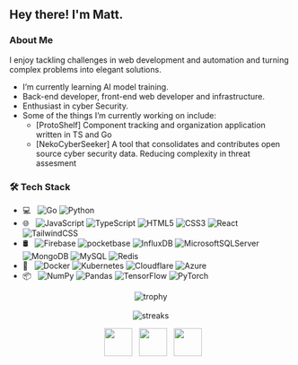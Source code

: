 <h2> Hey there! I'm Matt.</h2>

<h3> About Me </h3>

 I enjoy tackling challenges in web development and automation and turning complex problems into elegant solutions.
- I’m currently learning AI model training.
- Back-end developer, front-end web developer and infrastructure.
- Enthusiast in cyber Security.
- Some of the things I’m currently working on include:<br>  
  - [ProtoShelf] Component tracking and organization application written in TS and Go <br>
  - [NekoCyberSeeker] A tool that consolidates and contributes open source cyber security data. Reducing complexity in threat assesment<br>

<h3>🛠 Tech Stack</h3> 

- 💻 &nbsp;
![Go](https://img.shields.io/badge/go-%2300ADD8.svg?style=flat-square&logo=go&logoColor=white)
![Python](https://img.shields.io/badge/python-3670A0?style=flat-square&logo=python&logoColor=ffdd54)  
- 🌐 &nbsp;
![JavaScript](https://img.shields.io/badge/javascript-%23323330.svg?style=flat-square&logo=javascript&logoColor=%23F7DF1E)
![TypeScript](https://img.shields.io/badge/typescript-%23007ACC.svg?style=flat-square&logo=typescript&logoColor=white)
![HTML5](https://img.shields.io/badge/html5-%23E34F26.svg?style=flat-square&logo=html5&logoColor=white)
![CSS3](https://img.shields.io/badge/css3-%231572B6.svg?style=flat-square&logo=css3&logoColor=white)
![React](https://img.shields.io/badge/react-%2320232a.svg?style=flat-square&logo=react&logoColor=%2361DAFB)
![TailwindCSS](https://img.shields.io/badge/tailwindcss-%2338B2AC.svg?style=flat-square&logo=tailwind-css&logoColor=white)
- 🛢 &nbsp;
![Firebase](https://img.shields.io/badge/firebase-a08021?style=flat-square&logo=firebase&logoColor=ffcd34)
![pocketbase](https://img.shields.io/badge/pocketbase-3670A0?style=flat-square&logo=pocketbase&logoColor=white)
![InfluxDB](https://img.shields.io/badge/InfluxDB-22ADF6?style=flat-square&logo=InfluxDB&logoColor=white)
![MicrosoftSQLServer](https://img.shields.io/badge/Microsoft%20SQL%20Server-CC2927?style=flat-square&logo=microsoft%20sql%20server&logoColor=white)
![MongoDB](https://img.shields.io/badge/MongoDB-%234ea94b.svg?style=flat-square&logo=mongodb&logoColor=white)
![MySQL](https://img.shields.io/badge/mysql-4479A1.svg?style=flat-square&logo=mysql&logoColor=white)
![Redis](https://img.shields.io/badge/redis-%23DD0031.svg?style=flat-square&logo=redis&logoColor=white) 
- 🔧 &nbsp;
![Docker](https://img.shields.io/badge/docker-%230db7ed.svg?style=flat-square&logo=docker&logoColor=white) 
![Kubernetes](https://img.shields.io/badge/kubernetes-%23326ce5.svg?style=flat-square&logo=kubernetes&logoColor=white)
![Cloudflare](https://img.shields.io/badge/Cloudflare-F38020?style=flat-square&logo=Cloudflare&logoColor=white) 
![Azure](https://img.shields.io/badge/azure-%230072C6.svg?style=flat-square&logo=microsoftazure&logoColor=white) 
- 📦 &nbsp;
![NumPy](https://img.shields.io/badge/numpy-%23013243.svg?style=flat-square&logo=numpy&logoColor=white) 
![Pandas](https://img.shields.io/badge/pandas-%23150458.svg?style=flat-square&logo=pandas&logoColor=white) 
![TensorFlow](https://img.shields.io/badge/TensorFlow-%23FF6F00.svg?style=flat-square&logo=TensorFlow&logoColor=white) 
![PyTorch](https://img.shields.io/badge/PyTorch-%23EE4C2C.svg?style=flat-square&logo=PyTorch&logoColor=white) 


<p align="center">
<img align="center" alt="trophy" src="https://github-profile-trophy.vercel.app/?username=oiLAINio&theme=nord&no-frame=true&no-bg=true&margin-w=4"/><br/>
  <br/>
<img align="center" alt="streaks" src="https://github-readme-streak-stats.herokuapp.com/?user=oiLAINio&theme=nord&hide_border=true"/><br/>
</p>




<p align="center">
&nbsp; <a href="https://www.linkedin.com/in/matthew-shipman-b3b199201/" target="_blank" rel="noopener noreferrer"><img src="https://img.icons8.com/?size=100&id=98960&format=png&color=81A1C1" width="50" /></a>
&nbsp; <a href="mailto:matthew.shipman1995@gmail.com" target="_blank" rel="noopener noreferrer"><img src="https://img.icons8.com/?size=100&id=60688&format=png&color=81A1C1"  width="50" /></a>
&nbsp; <a href="https://mastodon.social/@ioLAINoi" target="_blank" rel="noopener noreferrer"><img src="https://img.icons8.com/?size=100&id=85IvXxU89Fs2&format=png&color=81A1C1"  width="50" /></a>
</p>

